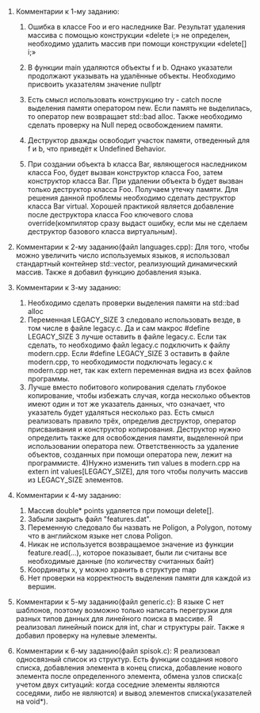 1. Комментарии к 1-му заданию:
   1)	Ошибка в классе Foo и его наследнике Bar. Результат удаления массива с помощью конструкции «delete i;»
      не определен, необходимо удалить массив при помощи конструкции «delete[] i;»

   2)	В функции main удаляются объекты f и b. Однако указатели продолжают указывать на удалённые объекты.
   Необходимо присвоить указателям значение nullptr

   3)	Есть смысл использовать конструкцию try - catch после выделения памяти оператором new.
   Если память не выделилась, то оператор new возвращает std::bad alloc. Также необходимо сделать проверку на Null перед освобождением памяти. 

   4)	Деструктор дважды освободит участок памяти, отведенный для f и b, что приведёт к Undefined Behavior.

   5) При создании объекта b класса Bar, являющегося наследником класса Foo, будет вызван конструктор класса Foo, 
  затем конструктор класса Bar. При удалении объекта b будет вызван только деструктор класса Foo. Получаем утечку памяти. 
  Для решения данной проблемы необходимо сделать деструктор класса Bar virtual.  Хорошей практикой является добавление после
  деструктора класса Foo ключевого слова override(компилятор сразу выдаст ошибку, если мы не сделаем деструктор базового класса виртуальным).

2. Комментарии к 2-му заданию(файл languages.cpp):
   Для того, чтобы можно увеличить число используемых языков, я использовал стандартный 
   контейнер std::vector, реализующий динамический массив. Также я добавил функцию добавления языка.
3. Комментарии к 3-му заданию:
   1)	Необходимо сделать проверки выделения памяти на std::bad alloc
   2) Переменная LEGACY_SIZE 3 следовало использовать везде, в том числе в файле legacy.c.
   Да и сам макрос #define LEGACY_SIZE 3 лучше оставить  в файле legacy.c. Если так сделать, то необходимо файл legacy.c подключить к файлу modern.cpp.
   Если #define LEGACY_SIZE 3 оставить в файле modern.cpp, то необходимости подключать legacy.c к modern.cpp нет,
   так как extern переменная видна из всех файлов программы.
   3)	Лучше вместо побитового копирования сделать глубокое копирование, чтобы избежать случая, когда несколько объектов имеют один
      и тот же указатель данных, что означает, что указатель будет удаляться несколько раз. Есть смысл реализовать правило трёх,
      определив деструктор, оператор присваивания и конструктор копирования. Деструктор нужно определить также для освобождения памяти,
     	выделенной при использовании оператора new. Ответственность за удаление объектов, созданных при помощи оператора new, лежит на программисте.
   4)Нужно изменить тип values в modern.cpp  на extern int values[LEGACY_SIZE], для того чтобы получить массив из LEGACY_SIZE элементов.
4. Комментарии к 4-му заданию:
   1)	Массив double* points  удаляется при помощи delete[].
   2)	Забыли закрыть файл "features.dat".
   3)	Переменную следовало бы назвать не Poligon, а Polygon, потому что в английском языке нет слова Poligon.
   4)	Никак не используется возвращаемое значение из функции feature.read(...), которое показывает, были ли считаны все необходимые данные
      (по количеству считанных байт)
   5)	Координаты x, y можно хранить в структуре map
   6)	Нет проверки на корректность выделения памяти для каждой из вершин.

5. Комментарии к 5-му заданию(файл generic.c):
   В языке C нет шаблонов, поэтому возможно только написать перегрузки для разных типов данных  для линейного поиска  в массиве.
   Я реализовал линейный поиск для int, char и структуры pair. Также я добавил проверку на нулевые элементы.
6. Комментарии к 6-му заданию(файл spisok.c):
   Я реализовал односвязный список из структур. Есть функции создания нового списка, добавления элемента в конец списка, добавление нового
   элемента после определенного элемента, обмена узлов списка(с учетом двух ситуаций: когда соседние элементы являются соседями, либо не являются) и
   вывод элементов списка(указателей на void*). 
